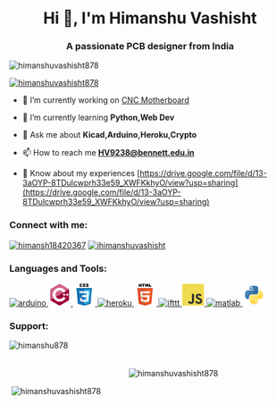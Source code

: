 <h1 align="center">Hi 👋, I'm Himanshu Vashisht</h1>
<h3 align="center">A passionate PCB designer from India</h3>

<p align="left"> <img src="https://komarev.com/ghpvc/?username=himanshuvashisht878&label=Profile%20views&color=0e75b6&style=flat" alt="himanshuvashisht878" /> </p>

<p align="left"> <a href="https://github.com/ryo-ma/github-profile-trophy"><img src="https://github-profile-trophy.vercel.app/?username=himanshuvashisht878" alt="himanshuvashisht878" /></a> </p>

- 🔭 I’m currently working on [CNC Motherboard](https://github.com/CuriousMotor/Onyx-Stepper-Motherboard)

- 🌱 I’m currently learning **Python,Web Dev**

- 💬 Ask me about **Kicad,Arduino,Heroku,Crypto**

- 📫 How to reach me **HV9238@bennett.edu.in**

- 📄 Know about my experiences [https://drive.google.com/file/d/13-3aOYP-8TDulcwprh33e59_XWFKkhyO/view?usp=sharing](https://drive.google.com/file/d/13-3aOYP-8TDulcwprh33e59_XWFKkhyO/view?usp=sharing)

<h3 align="left">Connect with me:</h3>
<p align="left">
<a href="https://twitter.com/himansh18420367" target="blank"><img align="center" src="https://raw.githubusercontent.com/rahuldkjain/github-profile-readme-generator/master/src/images/icons/Social/twitter.svg" alt="himansh18420367" height="30" width="40" /></a>
<a href="https://instagram.com/ihimanshuvashisht" target="blank"><img align="center" src="https://raw.githubusercontent.com/rahuldkjain/github-profile-readme-generator/master/src/images/icons/Social/instagram.svg" alt="ihimanshuvashisht" height="30" width="40" /></a>
</p>

<h3 align="left">Languages and Tools:</h3>
<p align="left"> <a href="https://www.arduino.cc/" target="_blank" rel="noreferrer"> <img src="https://cdn.worldvectorlogo.com/logos/arduino-1.svg" alt="arduino" width="40" height="40"/> </a> <a href="https://www.w3schools.com/cpp/" target="_blank" rel="noreferrer"> <img src="https://raw.githubusercontent.com/devicons/devicon/master/icons/cplusplus/cplusplus-original.svg" alt="cplusplus" width="40" height="40"/> </a> <a href="https://www.w3schools.com/css/" target="_blank" rel="noreferrer"> <img src="https://raw.githubusercontent.com/devicons/devicon/master/icons/css3/css3-original-wordmark.svg" alt="css3" width="40" height="40"/> </a> <a href="https://heroku.com" target="_blank" rel="noreferrer"> <img src="https://www.vectorlogo.zone/logos/heroku/heroku-icon.svg" alt="heroku" width="40" height="40"/> </a> <a href="https://www.w3.org/html/" target="_blank" rel="noreferrer"> <img src="https://raw.githubusercontent.com/devicons/devicon/master/icons/html5/html5-original-wordmark.svg" alt="html5" width="40" height="40"/> </a> <a href="https://ifttt.com/" target="_blank" rel="noreferrer"> <img src="https://www.vectorlogo.zone/logos/ifttt/ifttt-ar21.svg" alt="ifttt" width="40" height="40"/> </a> <a href="https://developer.mozilla.org/en-US/docs/Web/JavaScript" target="_blank" rel="noreferrer"> <img src="https://raw.githubusercontent.com/devicons/devicon/master/icons/javascript/javascript-original.svg" alt="javascript" width="40" height="40"/> </a> <a href="https://www.mathworks.com/" target="_blank" rel="noreferrer"> <img src="https://upload.wikimedia.org/wikipedia/commons/2/21/Matlab_Logo.png" alt="matlab" width="40" height="40"/> </a> <a href="https://www.python.org" target="_blank" rel="noreferrer"> <img src="https://raw.githubusercontent.com/devicons/devicon/master/icons/python/python-original.svg" alt="python" width="40" height="40"/> </a> </p>

<h3 align="left">Support:</h3>
<p><a href="https://www.buymeacoffee.com/himanshu878"> <img align="left" src="https://cdn.buymeacoffee.com/buttons/v2/default-yellow.png" height="50" width="210" alt="himanshu878" /></a></p><br><br>

<p>&nbsp;<img align="center" src="https://github-readme-stats.vercel.app/api?username=himanshuvashisht878&show_icons=true&locale=en" alt="himanshuvashisht878" /></p>

<p>&nbsp;<img align="center" src="https://github-readme-streak-stats.herokuapp.com/?user=himanshuvashisht878&" alt="himanshuvashisht878" /></p>
